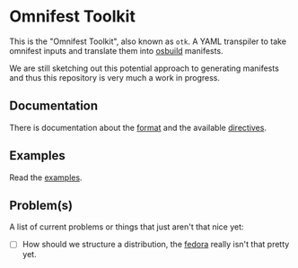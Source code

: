# Omnifest Toolkit

This is the "Omnifest Toolkit", also known as `otk`. A YAML transpiler to
take omnifest inputs and translate them into [osbuild](https://osbuild.org)
manifests.

We are still sketching out this potential approach to generating manifests and
thus this repository is very much a work in progress.

## Documentation

There is documentation about the [format](./doc/format.md) and the available
[directives](./doc/directives.md).

## Examples

Read the [examples](./example).

## Problem(s)

A list of current problems or things that just aren't that nice yet:

- [ ] How should we structure a distribution, the [fedora](./example/fedora)
      really isn't that pretty yet.
